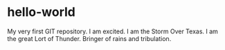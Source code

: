 # hello-world
My very first GIT repository.  I am excited.
I am the Storm Over Texas.  I am the great Lort of Thunder.  Bringer of rains and tribulation.
